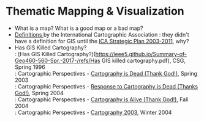 # Thematic Mapping & Visualization

* What is a map? What is a good map or a bad map?
* [Definitions ](http://icaci.org/mission/)by the International Cartographic Association
  : they didn't have a definition for GIS until the [ICA Strategic Plan 2003-2011](http://icaci.org/files/documents/reference_docs/ICA_Strategic_Plan_2003-2011.pdf), why?
* Has GIS Killed Cartography?  
  : [Has GIS Killed Cartography?](https://leee5.github.io/Summary-of-Geo460-560-Spr.-2017-/refs/Has GIS killed cartography.pdf), CSG, Spring 1996  
  : Cartographic Perspectives - [Cartography is Dead \(Thank God!\)](https://leee5.github.io/Summary-of-Geo460-560-Spr.-2017-/refs/CartographyIsDead%28DennisWood%29.pdf), Spring 2003  
  : Cartographic Perspectives - [Response to Cartography is Dead \(Thanks God!\)](https://leee5.github.io/Summary-of-Geo460-560-Spr.-2017-/refs/ResponseToCartoIsDead.pdf), Spring 2004  
  : Cartographic Perspectives - [Cartography is Alive \(Thank God!\)](https://leee5.github.io/Summary-of-Geo460-560-Spr.-2017-/refs/CartoIsAlive.pdf), Fall 2004  
  : Cartographic Perspectives - [Cartography 2003](https://leee5.github.io/Summary-of-Geo460-560-Spr.-2017-/refs/Cartography2003.pdf), Winter 2004



